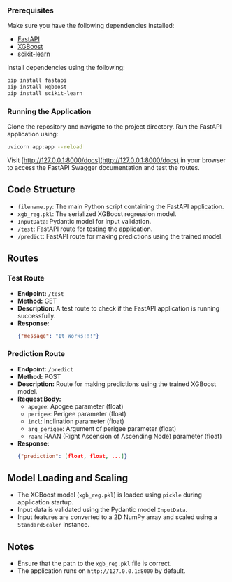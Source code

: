 ### Prerequisites

Make sure you have the following dependencies installed:

- [FastAPI](https://fastapi.tiangolo.com/)
- [XGBoost](https://xgboost.readthedocs.io/)
- [scikit-learn](https://scikit-learn.org/stable/)

Install dependencies using the following:

```bash
pip install fastapi
pip install xgboost
pip install scikit-learn
```

### Running the Application

Clone the repository and navigate to the project directory. Run the FastAPI application using:

```bash
uvicorn app:app --reload
```

Visit [http://127.0.0.1:8000/docs](http://127.0.0.1:8000/docs) in your browser to access the FastAPI Swagger documentation and test the routes.

## Code Structure

- `filename.py`: The main Python script containing the FastAPI application.
- `xgb_reg.pkl`: The serialized XGBoost regression model.
- `InputData`: Pydantic model for input validation.
- `/test`: FastAPI route for testing the application.
- `/predict`: FastAPI route for making predictions using the trained model.

## Routes

### Test Route

- **Endpoint:** `/test`
- **Method:** GET
- **Description:** A test route to check if the FastAPI application is running successfully.
- **Response:**
  ```json
  {"message": "It Works!!!"}
  ```

### Prediction Route

- **Endpoint:** `/predict`
- **Method:** POST
- **Description:** Route for making predictions using the trained XGBoost model.
- **Request Body:**
  - `apogee`: Apogee parameter (float)
  - `perigee`: Perigee parameter (float)
  - `incl`: Inclination parameter (float)
  - `arg_perigee`: Argument of perigee parameter (float)
  - `raan`: RAAN (Right Ascension of Ascending Node) parameter (float)
- **Response:**
  ```json
  {"prediction": [float, float, ...]}
  ```

## Model Loading and Scaling

- The XGBoost model (`xgb_reg.pkl`) is loaded using `pickle` during application startup.
- Input data is validated using the Pydantic model `InputData`.
- Input features are converted to a 2D NumPy array and scaled using a `StandardScaler` instance.

## Notes

- Ensure that the path to the `xgb_reg.pkl` file is correct.
- The application runs on `http://127.0.0.1:8000` by default.
